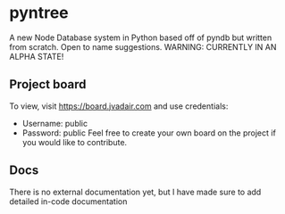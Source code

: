 # pyntree
A new Node Database system in Python based off of pyndb but written from scratch. Open to name suggestions.
WARNING: CURRENTLY IN AN ALPHA STATE!

## Project board
To view, visit https://board.jvadair.com
and use credentials:
- Username: public
- Password: public
Feel free to create your own board on the project if you would like to contribute.

## Docs
There is no external documentation yet, but I have made sure to add detailed in-code documentation
